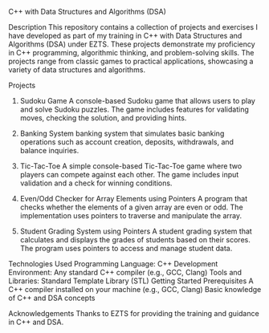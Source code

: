 C++ with Data Structures and Algorithms (DSA) 

Description
This repository contains a collection of projects and exercises I have developed as part of my training in C++ with Data Structures and Algorithms (DSA) under EZTS. These projects demonstrate my proficiency in C++ programming, algorithmic thinking, and problem-solving skills. The projects range from classic games to practical applications, showcasing a variety of data structures and algorithms.

Projects
1. Sudoku Game
A console-based Sudoku game that allows users to play and solve Sudoku puzzles. The game includes features for validating moves, checking the solution, and providing hints.

2. Banking System 
banking system that simulates basic banking operations such as account creation, deposits, withdrawals, and balance inquiries.

3. Tic-Tac-Toe
A simple console-based Tic-Tac-Toe game where two players can compete against each other. The game includes input validation and a check for winning conditions.

4. Even/Odd Checker for Array Elements using Pointers
A program that checks whether the elements of a given array are even or odd. The implementation uses pointers to traverse and manipulate the array.

5. Student Grading System using Pointers
A student grading system that calculates and displays the grades of students based on their scores. The program uses pointers to access and manage student data.

Technologies Used
Programming Language: C++
Development Environment: Any standard C++ compiler (e.g., GCC, Clang)
Tools and Libraries: Standard Template Library (STL)
Getting Started
Prerequisites
A C++ compiler installed on your machine (e.g., GCC, Clang)
Basic knowledge of C++ and DSA concepts


Acknowledgements
Thanks to EZTS for providing the training and guidance in C++ and DSA.
